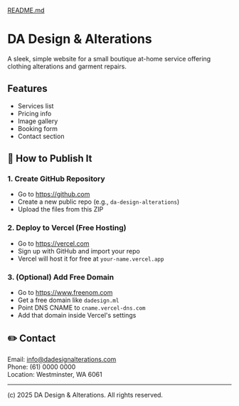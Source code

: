 [README.md](https://github.com/user-attachments/files/21874439/README.md)
# DA Design & Alterations

A sleek, simple website for a small boutique at-home service offering clothing alterations and garment repairs.

## Features
- Services list
- Pricing info
- Image gallery
- Booking form
- Contact section

## 🚀 How to Publish It

### 1. Create GitHub Repository
- Go to https://github.com
- Create a new public repo (e.g., `da-design-alterations`)
- Upload the files from this ZIP

### 2. Deploy to Vercel (Free Hosting)
- Go to https://vercel.com
- Sign up with GitHub and import your repo
- Vercel will host it for free at `your-name.vercel.app`

### 3. (Optional) Add Free Domain
- Go to https://www.freenom.com
- Get a free domain like `dadesign.ml`
- Point DNS CNAME to `cname.vercel-dns.com`
- Add that domain inside Vercel's settings

## ✏️ Contact
Email: info@dadesignalterations.com  
Phone: (61) 0000 0000  
Location: Westminster, WA 6061

---
(c) 2025 DA Design & Alterations. All rights reserved.
